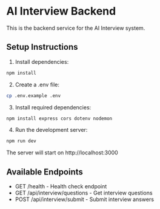 # AI Interview Backend

This is the backend service for the AI Interview system.

## Setup Instructions

1. Install dependencies:
```bash
npm install
```

2. Create a .env file:
```bash
cp .env.example .env
```

3. Install required dependencies:
```bash
npm install express cors dotenv nodemon
```

4. Run the development server:
```bash
npm run dev
```

The server will start on http://localhost:3000

## Available Endpoints

- GET /health - Health check endpoint
- GET /api/interview/questions - Get interview questions
- POST /api/interview/submit - Submit interview answers
